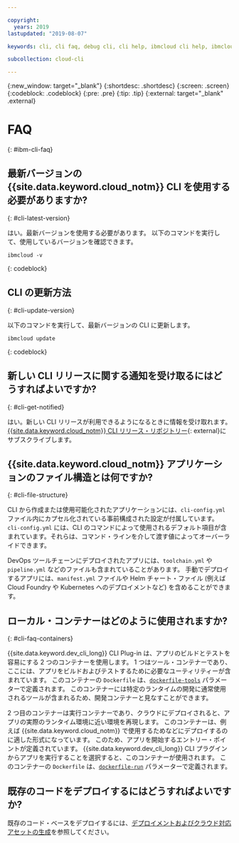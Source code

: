 ```yaml
---

copyright:
  years: 2019
lastupdated: "2019-08-07"

keywords: cli, cli faq, debug cli, cli help, ibmcloud cli help, ibmcloud help

subcollection: cloud-cli

---
```


{:new_window: target="_blank"}
{:shortdesc: .shortdesc}
{:screen: .screen}
{:codeblock: .codeblock}
{:pre: .pre}
{:tip: .tip}
{:external: target="_blank" .external}

# FAQ
{: #ibm-cli-faq}

## 最新バージョンの {{site.data.keyword.cloud_notm}} CLI を使用する必要がありますか?
{: #cli-latest-version}

はい。最新バージョンを使用する必要があります。 以下のコマンドを実行して、使用しているバージョンを確認できます。

```
ibmcloud -v
```
{: codeblock}

## CLI の更新方法
{: #cli-update-version}

以下のコマンドを実行して、最新バージョンの CLI に更新します。

```
ibmcloud update
```
{: codeblock}

## 新しい CLI リリースに関する通知を受け取るにはどうすればよいですか?
{: #cli-get-notified}

はい。新しい CLI リリースが利用できるようになるときに情報を受け取れます。 [{{site.data.keyword.cloud_notm}} CLI リリース・リポジトリー](https://github.com/IBM-Cloud/ibm-cloud-cli-release/releases/){: external}にサブスクライブします。

## {{site.data.keyword.cloud_notm}} アプリケーションのファイル構造とは何ですか?
{: #cli-file-structure}

CLI から作成または使用可能化されたアプリケーションには、`cli-config.yml` ファイル内にカプセル化されている事前構成された設定が付属しています。 `cli-config.yml` には、CLI のコマンドによって使用されるデフォルト項目が含まれています。それらは、コマンド・ラインを介して渡す値によってオーバーライドできます。

DevOps ツールチェーンにデプロイされたアプリには、`toolchain.yml` や `pipeline.yml` などのファイルも含まれていることがあります。 手動でデプロイするアプリには、`manifest.yml` ファイルや Helm チャート・ファイル (例えば Cloud Foundry や Kubernetes へのデプロイメントなど) を含めることができます。

## ローカル・コンテナーはどのように使用されますか?
{: #cli-faq-containers}

{{site.data.keyword.dev_cli_long}} CLI Plug-in は、アプリのビルドとテストを容易にする 2 つのコンテナーを使用します。 1 つはツール・コンテナーであり、ここには、アプリをビルドおよびテストするために必要なユーティリティーが含まれています。 このコンテナーの `Dockerfile` は、[`dockerfile-tools`](/docs/cli/idt?topic=cloud-cli-idt-cli#command-parameters) パラメーターで定義されます。 このコンテナーには特定のランタイムの開発に通常使用されるツールが含まれるため、開発コンテナーと見なすことができます。

2 つ目のコンテナーは実行コンテナーであり、クラウドにデプロイされると、アプリの実際のランタイム環境に近い環境を再現します。 このコンテナーは、例えば {{site.data.keyword.cloud_notm}} で使用するためなどにデプロイするのに適した形式になっています。 このため、アプリを開始するエントリー・ポイントが定義されています。 {{site.data.keyword.dev_cli_long}} CLI プラグインからアプリを実行することを選択すると、このコンテナーが使用されます。 このコンテナーの `Dockerfile` は、[`dockerfile-run`](/docs/cli/idt?topic=cloud-cli-idt-cli#run) パラメーターで定義されます。

## 既存のコードをデプロイするにはどうすればよいですか?

既存のコード・ベースをデプロイするには、[デプロイメントおよびクラウド対応アセットの生成](/docs/apps?topic=creating-apps-create-deploy-app-cli#byoc-cli)を参照してください。


